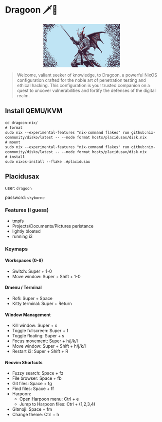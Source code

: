 # Dragoon 🗡🐉
<p align="center">
<img  height="50%" width="50%" src="https://github.com/RustySnek/dragoon-nix/blob/master/users/dragoon/assets/full.jpg" alt="cool ai guy">
</p>

>Welcome, valiant seeker of knowledge, to Dragoon, a powerful NixOS configuration crafted for the noble art of penetration testing and ethical hacking. This configuration is your trusted companion on a quest to uncover vulnerabilities and fortify the defenses of the digital realm.


## Install QEMU/KVM
```fish
cd dragoon-nix/
# format
sudo nix --experimental-features "nix-command flakes" run github:nix-community/disko/latest -- --mode format hosts/placidusax/disk.nix
# mount
sudo nix --experimental-features "nix-command flakes" run github:nix-community/disko/latest -- --mode format hosts/placidusax/disk.nix
# install
sudo nixos-install --flake .#placidusax
```

## Placidusax
user: `dragoon`

password: `skyborne`

### Features (I guess)
- tmpfs
- Projects/Documents/Pictures peristance
- lightly bloated
- running i3

### Keymaps

#### Workspaces (0-9)
- Switch: Super + 1-0
- Move window: Super + Shift + 1-0

#### Dmenu / Terminal
- Rofi: Super + Space
- Kitty terminal: Super + Return

#### Window Management
- Kill window: Super + x
- Toggle fullscreen: Super + f
- Toggle floating: Super + s
- Focus movement: Super + h/j/k/l
- Move window: Super + Shift + h/j/k/l
- Restart i3: Super + Shift + R

#### Neovim Shortcuts
- Fuzzy search: Space + fz
- File browser: Space + fb
- Git files: Space + fg
- Find files: Space + ff
- Harpoon:
  - Open Harpoon menu: Ctrl + e
  - Jump to Harpoon files: Ctrl + (1,2,3,4)
- Gitmoji: Space + fm
- Change theme: Ctrl + h
